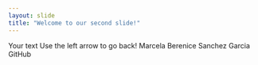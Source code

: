 ```yaml
---
layout: slide
title: "Welcome to our second slide!"
---
```

Your text
Use the left arrow to go back!
Marcela
Berenice
Sanchez 
Garcia
GitHub
